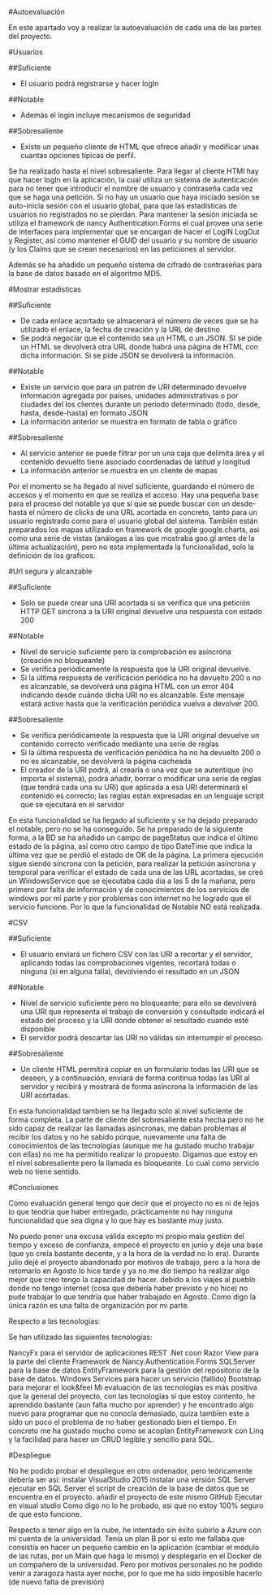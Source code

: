 #Autoevaluación

En este apartado voy a realizar la autoevaluación de cada una de las partes del proyecto.

#Usuarios

##Suficiente
- El usuario podrá registrarse y hacer logIn

##Notable
- Además el login incluye mecanismos de seguridad

##Sobresaliente
- Existe un pequeño cliente de HTML que ofrece añadir y modificar unas cuantas opciones típicas de perfil.


Se ha realizado  hasta el nivel sobresaliente.
Para llegar al cliente HTMl hay que hacer logIn en la aplicación, la cual utiliza un sistema de autenticación para no tener que introducir el nombre de usuario y contraseña cada vez que se haga una petición. Si no hay un usuario que haya iniciado sesión se auto-inicia sesión con el usuario global, para que las estadísticas de usuarios no registrados no se pierdan.
Para mantener la sesión iniciada se utiliza el framework de nancy Authentication.Forms el cual provee una serie de interfaces para implementar que se encargan de hacer el LogIN LogOut y Register, así como mantener el GUID del usuario y su nombre de usuario (y los Claims que se crean necesarios) en las peticiones al servidor.

Además se ha añadido un pequeño sistema de cifrado de contraseñas para la base de datos basado en el algoritmo MD5.


#Mostrar estadísticas

##Suficiente
- De cada enlace acortado se almacenará el número de veces que se ha utilizado el enlace, la fecha de creación y la URL de destino
- Se podrá negociar que el contenido sea un HTML o un JSON. SI se pide un HTML se devolverá otra URL donde habrá una página de HTML con dicha información. Si se pide JSON se devolverá la información.

##Notable
- Existe un servicio que para un patrón de URI determinado devuelve información agregada por países, unidades administrativas o por ciudades del los clientes durante un periodo determinado (todo, desde, hasta, desde-hasta) en formato JSON
- La información anterior se muestra en formato de tabla o gráfico

##Sobresaliente
- Al servicio anterior se puede filtrar por un una caja que delimita área y el contenido devuelto tiene asociado coordenadas de latitud y longitud
- La información anterior se muestra en un cliente de mapas

Por el momento se ha llegado al nivel suficiente, guardando el número de accesos y el momento en que se realiza el acceso.
Hay una pequeña base para el proceso del notable ya que si que se puede buscar con un desde-hasta el número de clicks de una URL acortada en concreto, tanto para un usuario registrado como para el usuario global del sistema.
Tambíén están preparados los mapas utilizado en framework de google google.charts, asi como una serie de vistas (análogas a las que mostraba goo.gl antes de la última actualización), pero no esta implementada la funcionalidad, solo la definición de los graficos.

#Url segura y alcanzable

##Suficiente
- Solo se puede crear una URI acortada si se verifica que una petición HTTP GET síncrona a la URI original devuelve una respuesta con estado 200

##Notable
- Nivel de servicio suficiente pero la comprobación es asíncrona (creación no bloqueante)
- Se verifica periódicamente la respuesta que la URI original devuelve.
- Si la última respuesta de verificación periódica no ha devuelto 200 o no es alcanzable, se devolverá una página HTML con un error 404 indicando desde cuándo dicha URI no es alcanzable. Este mensaje estará activo hasta que la verificación periódica vuelva a devolver 200.

##Sobresaliente
- Se verifica periódicamente la respuesta que la URI original devuelve un contenido correcto verificado mediante una serie de reglas
- Si la última respuesta de verificación periódica ha no ha devuelto 200 o no es alcanzable, se devolverá la página cacheada
- El creador de la URI podrá, al crearla o una vez que se autentique (no importa el sistema), podrá añadir, borrar o modificar una serie de reglas (que tendrá cada una su URI) que aplicada a esa URI determinará el contenido es correcto; las reglas están expresadas en un lenguaje script que se ejecutará en el servidor

En esta funcionalidad se ha llegado al suficiente y se ha dejado preparado el notable, pero no se ha conseguido.
Se ha preparado de la siguiente forma, a la BD se ha añadido un campo de pageStatus que indica el último estado de la página, así como otro campo de tipo DateTime que indica la última vez que se perdió el estado de OK de la página.
La primera ejecución sigue siendo síncrona con la petición, para realizar la petición asíncrona y temporal para verificar el estado de cada una de las URL acortadas, se creó un WindowsService que se ejecutaba cada día a las 5 de la mañana, pero primero por falta de información y de conocimientos de los servicios de windows por mi parte y por problemas con internet no he logrado que el servicio funcione. Por lo que la funcionalidad de Notable NO está realizada.

#CSV

##Suficiente
- El usuario enviará un fichero CSV con las URI a recortar y  el servidor, aplicando todas las comprobaciones vigentes, recortará todas o ninguna (si en alguna falla), devolviendo el resultado en un JSON

##Notable
- Nivel de servicio suficiente pero no bloqueante; para ello se devolverá una URI que representa el trabajo de conversión y consultado indicará el estado del proceso y la URI donde obtener el resultado cuando esté disponible
- El servidor podrá descartar las URI no válidas sin interrumpir el proceso.

##Sobresaliente
- Un cliente HTML permitirá copiar en un formulario todas las URI que se deseen, y  a continuación, enviará de forma continua todas las URI al servidor y recibirá y mostrará de forma asíncrona la información de las URI acortadas.

En esta funcionalidad tambien se ha llegado solo al nivel suficiente de forma completa.
La parte de cliente del sobresaliente esta hecha pero no he sido capaz de realizar las llamadas asincronas, me daban problemas al recibir los datos y no he sabido porque,
nuevamente una falta de conocimientos de las tecnologias (aunque me ha gustado mucho trabajar con ellas) no me ha permitido realizar lo propuesto.
Digamos que estoy en el nivel sobresaliente pero la llamada es bloqueante. Lo cual como servicio web no tiene sentido.

#Conclusiones

Como evaluación general tengo que decir que el proyecto no es ni de lejos lo que tendría que haber entregado, prácticamente no hay ninguna funcionalidad que sea digna y lo que hay es bastante muy justo.

No puedo poner una excusa válida excepto mi propio mala gestión del tiempo y exceso de confianza, empecé el proyecto en junio y deje una base (que yo creía bastante decente, y a la hora de la verdad no lo era). Durante julio dejé el proyecto abandonado por motivos de trabajo, pero a la hora de retomarlo en Agosto lo hice tarde y ya no me dio tiempo ha realizar algo mejor que creo tengo la capacidad de hacer.  debido a los viajes al pueblo donde no tengo internet (cosa que debería haber previsto y no hice) no pude trabajar lo que tendría que haber trabajado en Agosto. Como digo la única razón es una falta de organización por mi parte.

Respecto a las tecnologías:

Se han utilizado las siguientes tecnologías:

NancyFx para el servidor de aplicaciones REST
.Net coon Razor View para la parte del cliente
Framework de Nancy.Authentication.Forms
SQLServer para la base de datos
EntityFramework para la gestión del repositorio de la base de datos.
Windows Services para hacer un servicio (fallido)
Bootstrap para mejorar el look&feel
Mi evaluación de las tecnologías es más positiva que la general del proyecto, con las tecnologías sí que estoy contento, he aprendido bastante (aun falta mucho por aprender) y he encontrado algo nuevo para programar que no conocía demasiado, quiza tambien este a sido un poco el problema de no haber gestionado bien el tiempo. En concreto me ha gustado mucho como se acoplan EntityFramework con Linq y la facilidad para hacer un CRUD legible y sencillo para SQL.

#Despliegue

No he podido probar el despliegue en otro ordenador, pero teóricamente debería ser así:
instalar VisualStudio 2015
instalar una versión SQL Server
ejecutar en SQL Server el script de creación de la base de datos que se encuentra en el proyecto.
añadir el proyecto de este mismo GitHub
Ejecutar en visual studio
Como digo no lo he probado, asi que no estoy 100% seguro de que esto funcione.

Respecto a tener algo en la nube, he intentado sin éxito subirlo a Azure con mi cuenta de la universidad. Tenía un plan B por si esto me fallaba que consistía en hacer un pequeño cambio en la aplicación (cambiar el módulo de las rutas, por un Main que haga lo mismo) y desplegarlo en el Docker de un compañero de la universidad. Pero por motivos personales no he podido venir a zaragoza hasta  ayer noche, por lo que me ha sido imposible hacerlo (de nuevo falta de previsión)

